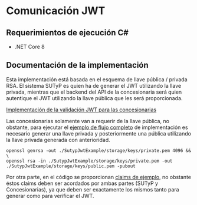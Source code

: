 # Comunicación JWT

## Requerimientos de ejecución C#

- .NET Core 8

## Documentación de la implementación

Esta implementación está basada en el esquema de llave pública / privada RSA. El sistema SUTyP es quien ha de generar el JWT utilizando la llave privada, mientras que el backend del API de la concesionaria será quien autentique el JWT utilizando la llave pública que les será proporcionada.

[Implementación de la validación JWT para las concesionarias](./SutypJwtExample/Client.cs)

Las concesionarias solamente van a requerir de la llave pública, no obstante, para ejecutar el [ejemplo de flujo completo](./SutypJwtExample/Program.cs) de implementación es necesario generar una llave privada y posteriormente una pública utilizando la llave privada generada con anterioridad.

```
openssl genrsa -out ./SutypJwtExample/storage/keys/private.pem 4096 && \
openssl rsa -in ./SutypJwtExample/storage/keys/private.pem -out ./SutypJwtExample/storage/keys/public.pem -pubout
```

Por otra parte, en el código se proporcionan [claims de ejemplo](./SutypJwtExample/DefinedClaims.cs), no obstante éstos claims deben ser acordados por ambas partes (SUTyP y Concesionarias), ya que deben ser exactamente los mismos tanto para generar como para verificar el JWT.